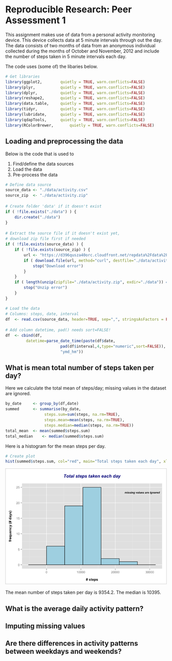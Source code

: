 # Reproducible Research: Peer Assessment 1
  

This assignment makes use of data from a personal activity monitoring device. This device collects data at 5 minute
intervals through out the day. The data consists of two months of data from an anonymous individual collected 
during the months of October and November, 2012 and include the number of steps taken in 5 minute intervals each day.  

The code uses (some of) the libaries below.


```r
# Get libraries
library(ggplot2,		quietly = TRUE, warn.conflicts=FALSE)
library(plyr,			quietly = TRUE, warn.conflicts=FALSE)
library(dplyr,			quietly = TRUE, warn.conflicts=FALSE)
library(reshape2,		quietly = TRUE, warn.conflicts=FALSE)
library(data.table,		quietly = TRUE, warn.conflicts=FALSE)
library(tidyr,			quietly = TRUE, warn.conflicts=FALSE)
library(lubridate,		quietly = TRUE, warn.conflicts=FALSE)
library(qdapTools,		quietly = TRUE, warn.conflicts=FALSE)
library(RColorBrewer,		quietly = TRUE, warn.conflicts=FALSE)
```


## Loading and preprocessing the data

Below is the code that is used to

1. Find/define the data sources
1. Load the data
1. Pre-process the data



```r
# Define data source
source_data	<- "./data/activity.csv"
source_zip	<- "./data/activity.zip"

# Create folder 'data' if it doesn't exist
if ( !file.exists("./data") ) {
	dir.create("./data")
}

# Extract the source file if it doesn't exist yet,
# download zip file first if needed
if ( !file.exists(source_data) ) {
	if ( !file.exists(source_zip) ) {
		url	<- "https://d396qusza40orc.cloudfront.net/repdata%2Fdata%2Factivity.zip"
		if ( download.file(url, method="curl", destfile="./data/activity.zip") > 0 ) {
			stop("Download error")
		}
	}
	if ( length(unzip(zipfile="./data/activity.zip", exdir="./data")) == 0 ) {
		stop("Unzip error")
	}
}
```


```r
# Load the data
# Columns: steps, date, interval
df	<- read.csv(source_data, header=TRUE, sep=",", stringsAsFactors = FALSE)

# Add column datetime, pad() needs sort=FALSE!
df	<- cbind(df,
		 datetime=parse_date_time(paste(df$date,
						pad(df$interval,4,type="numeric",sort=FALSE)),
						"ymd_hm"))
```

   


## What is mean total number of steps taken per day?
Here we calculate the total mean of steps/day; missing values in the dataset are ignored.


```r
by_date		<- group_by(df,date)
summed		<- summarise(by_date,
			     steps.sum=sum(steps, na.rm=TRUE),
			     steps.mean=mean(steps, na.rm=TRUE),
			     steps.median=median(steps, na.rm=TRUE))
total_mean	<- mean(summed$steps.sum)
total_median	<- median(summed$steps.sum)
```

Here is a histogram for the mean steps per day.

```r
# Create plot
hist(summed$steps.sum, col="red", main="Total steps taken each day", xlab="# steps")
```

![](PA1_template_files/figure-html/hist-1.png) 

The mean number of steps taken per day is 9354.2. The median is 10395.   
   


## What is the average daily activity pattern?



## Imputing missing values



## Are there differences in activity patterns between weekdays and weekends?
